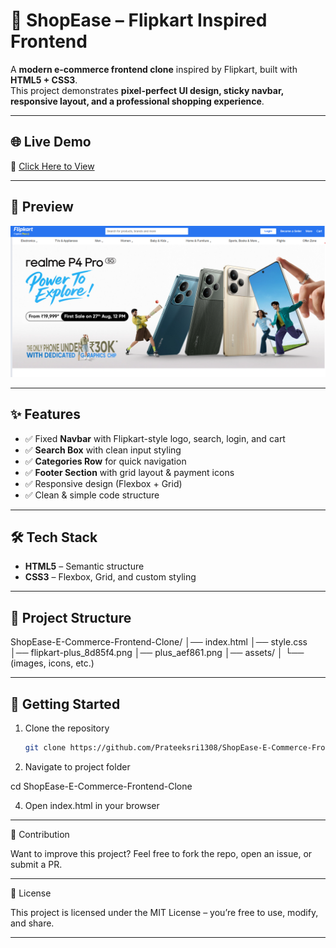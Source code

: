 # 🛒 ShopEase – Flipkart Inspired Frontend

A **modern e-commerce frontend clone** inspired by Flipkart, built with **HTML5 + CSS3**.  
This project demonstrates **pixel-perfect UI design, sticky navbar, responsive layout, and a professional shopping experience**.

---

## 🌐 Live Demo
🔗 [Click Here to View](https://prateeksri1308.github.io/ShopEase-E-Commerce-Frontend-Clone/)

---

## 📸 Preview
![ShopEase Preview](./sampleweb.png)

---

## ✨ Features
- ✅ Fixed **Navbar** with Flipkart-style logo, search, login, and cart  
- ✅ **Search Box** with clean input styling  
- ✅ **Categories Row** for quick navigation  
- ✅ **Footer Section** with grid layout & payment icons  
- ✅ Responsive design (Flexbox + Grid)  
- ✅ Clean & simple code structure  

---

## 🛠️ Tech Stack
- **HTML5** – Semantic structure  
- **CSS3** – Flexbox, Grid, and custom styling  

---

## 📂 Project Structure
ShopEase-E-Commerce-Frontend-Clone/
│── index.html
│── style.css
│── flipkart-plus_8d85f4.png
│── plus_aef861.png
│── assets/
│ └── (images, icons, etc.)

---

## 🚀 Getting Started

1. Clone the repository  
   ```bash
   git clone https://github.com/Prateeksri1308/ShopEase-E-Commerce-Frontend-Clone.git
   
2.  Navigate to project folder
  
cd ShopEase-E-Commerce-Frontend-Clone

4. Open index.html in your browser

----------
🤝 Contribution

Want to improve this project?
Feel free to fork the repo, open an issue, or submit a PR.

------

📜 License

This project is licensed under the MIT License – you’re free to use, modify, and share.



---


